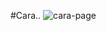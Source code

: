 #Cara..
![cara-page](https://github.com/Rabia-Rajput/ecommerce-website/assets/157372749/cfcb8603-e000-439a-8f74-1a147318ba0f)
